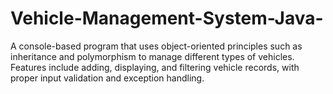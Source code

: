 # Vehicle-Management-System-Java-
A console-based program that uses object-oriented principles such as inheritance and polymorphism to manage different types of vehicles. Features include adding, displaying, and filtering vehicle records, with proper input validation and exception handling.
